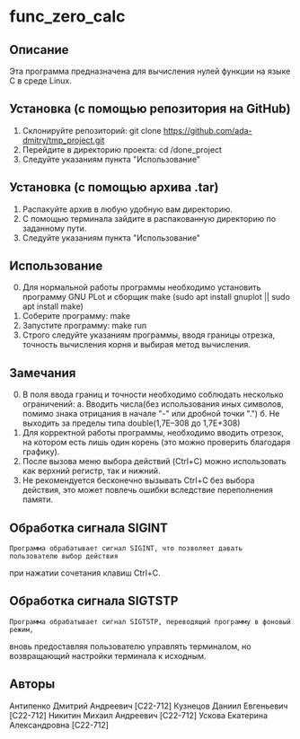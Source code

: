 
# func_zero_calc

## Описание

Эта программа предназначена для вычисления нулей функции на языке C в среде Linux.

## Установка (с помощью репозитория на GitHub)

1. Склонируйте репозиторий: git clone https://github.com/ada-dmitry/tmp_project.git
2. Перейдите в директорию проекта: cd /done_project
3. Следуйте указаниям пункта "Использование"

## Установка (с помощью архива .tar)

1. Распакуйте архив в любую удобную вам директорию.
2. С помощью терминала зайдите в распакованную директорию по заданному пути.
3. Следуйте указаниям пункта "Использование"

## Использование

0. Для нормальной работы программы необходимо установить программу GNU PLot и сборщик make
   (sudo apt install gnuplot || sudo apt install make)
1. Соберите программу: make
2. Запустите программу: make run
3. Строго следуйте указаниям программы, вводя границы отрезка, точность вычисления корня и
   выбирая метод вычисления.

## Замечания

0. В поля ввода границ и точности необходимо соблюдать несколько ограничений:
   а. Вводить числа(без использования иных символов, помимо знака отрицания в начале "-" или дробной точки ".")
   б. Не выходить за пределы типа double(1,7E–308 до 1,7E+308)
1. Для корректной работы программы, необходимо вводить отрезок, на котором есть лишь один корень
   (это можно проверить благодаря графику).
2. После вызова меню выбора действий (Ctrl+C) можно использовать как верхний регистр, так и нижний.
3. Не рекомендуется бесконечно вызывать Ctrl+C без выбора действия, это может повлечь ошибки
   вследствие переполнения памяти.

## Обработка сигнала SIGINT

    Программа обрабатывает сигнал SIGINT, что позволяет давать пользователю выбор действия

при нажатии сочетания клавиш Ctrl+C.

## Обработка сигнала SIGTSTP

    Программа обрабатывает сигнал SIGTSTP, переводящий программу в фоновый режим,

вновь предоставляя пользователю управлять терминалом, но возвращающий настройки терминала к исходным.

## Авторы

Антипенко Дмитрий Андреевич [C22-712]
Кузнецов Даниил Евгеньевич [C22-712]
Никитин Михаил Андреевич [C22-712]
Ускова Екатерина Александровна [C22-712]
